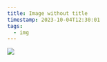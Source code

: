 ```yaml
---
title: Image without title
timestamp: 2023-10-04T12:30:01
tags:
  - img
---
```



![](examples/files/code_maven_440x440.png)


